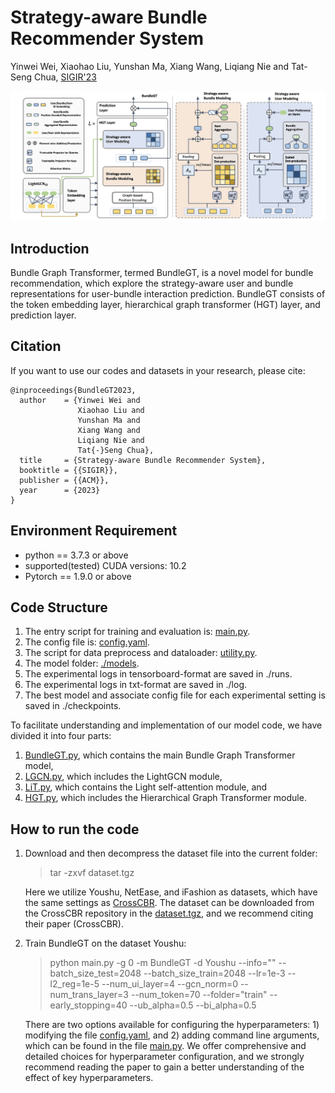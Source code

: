 
# Strategy-aware Bundle Recommender System
Yinwei Wei, Xiaohao Liu, Yunshan Ma, Xiang Wang, Liqiang Nie and Tat-Seng Chua, [SIGIR'23](https://dl.acm.org/doi/10.1145/3539618.3591771)

![](model.png)

## Introduction
Bundle Graph Transformer, termed BundleGT, is a novel model for bundle recommendation, which explore the strategy-aware user and bundle representations for user-bundle interaction prediction. BundleGT consists of the token embedding layer, hierarchical graph transformer (HGT) layer, and prediction layer.

## Citation
If you want to use our codes and datasets in your research, please cite:

``` 
@inproceedings{BundleGT2023,
  author    = {Yinwei Wei and
               Xiaohao Liu and
               Yunshan Ma and
               Xiang Wang and
               Liqiang Nie and
               Tat{-}Seng Chua},
  title     = {Strategy-aware Bundle Recommender System},
  booktitle = {{SIGIR}},
  publisher = {{ACM}},
  year      = {2023}
}
``` 

## Environment Requirement
- python == 3.7.3 or above
- supported(tested) CUDA versions: 10.2
- Pytorch == 1.9.0 or above

## Code Structure
1. The entry script for training and evaluation is: [main.py](https://github.com/Xiaohao-Liu/BundleGT/blob/master/main.py).
2. The config file is: [config.yaml](https://github.com/Xiaohao-Liu/BundleGT/blob/master/config.yaml).
3. The script for data preprocess and dataloader: [utility.py](https://github.com/Xiaohao-Liu/BundleGT/blob/master/utility.py).
4. The model folder: [./models](https://github.com/Xiaohao-Liu/BundleGT/tree/master/models).
5. The experimental logs in tensorboard-format are saved in ./runs.
6. The experimental logs in txt-format are saved in ./log.
7. The best model and associate config file for each experimental setting is saved in ./checkpoints.

To facilitate understanding and implementation of our model code, we have divided it into four parts:

1. [BundleGT.py](https://github.com/Xiaohao-Liu/BundleGT/blob/main/models/BundleGT/BundleGT.py), which contains the main Bundle Graph Transformer model,
2. [LGCN.py](https://github.com/Xiaohao-Liu/BundleGT/blob/main/models/BundleGT/LGCN.py), which includes the LightGCN module,
3. [LiT.py](https://github.com/Xiaohao-Liu/BundleGT/blob/main/models/BundleGT/LiT.py), which contains the Light self-attention module, and
4. [HGT.py](https://github.com/Xiaohao-Liu/BundleGT/blob/main/models/BundleGT/HGT.py), which includes the Hierarchical Graph Transformer module.

## How to run the code
1. Download and then decompress the dataset file into the current folder: 

   > tar -zxvf dataset.tgz
 
   Here we utilize Youshu, NetEase, and iFashion as datasets, which have the same settings as [CrossCBR](https://github.com/mysbupt/CrossCBR). The dataset can be downloaded from the CrossCBR repository in the [dataset.tgz](https://github.com/mysbupt/CrossCBR/blob/master/dataset.tgz), and we recommend citing their paper (CrossCBR).

2. Train BundleGT on the dataset Youshu:

    > python main.py -g 0 -m BundleGT -d Youshu --info="" --batch_size_test=2048 --batch_size_train=2048  --lr=1e-3 --l2_reg=1e-5 --num_ui_layer=4 --gcn_norm=0 --num_trans_layer=3 --num_token=70 --folder="train" --early_stopping=40 --ub_alpha=0.5 --bi_alpha=0.5

    There are two options available for configuring the hyperparameters: 1) modifying the file [config.yaml](https://github.com/Xiaohao-Liu/BundleGT/blob/master/config.yaml), and 2) adding command line arguments, which can be found in the file [main.py](https://github.com/Xiaohao-Liu/BundleGT/blob/master/main.py). We offer comprehensive and detailed choices for hyperparameter configuration, and we strongly recommend reading the paper to gain a better understanding of the effect of key hyperparameters.
